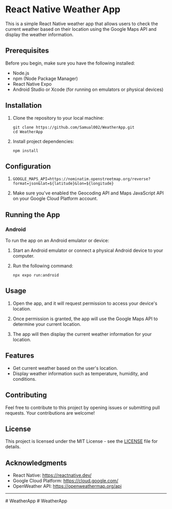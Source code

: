 # React Native Weather App

This is a simple React Native weather app that allows users to check the current weather based on their location using the Google Maps API and display the weather information.

## Prerequisites

Before you begin, make sure you have the following installed:

- Node.js
- npm (Node Package Manager)
- React Native Expo
- Android Studio or Xcode (for running on emulators or physical devices)

## Installation

1. Clone the repository to your local machine:

   ```
   git clone https://github.com/Samual002/WeatherApp.git
   cd WeatherApp
   ```

2. Install project dependencies:

   ```
   npm install
   ```

## Configuration

1. ```
   GOOGLE_MAPS_API=https://nominatim.openstreetmap.org/reverse?format=json&lat=${latitude}&lon=${longitude}
   ```

2. Make sure you've enabled the Geocoding API and Maps JavaScript API on your Google Cloud Platform account.

## Running the App

### Android

To run the app on an Android emulator or device:

1. Start an Android emulator or connect a physical Android device to your computer.

2. Run the following command:

   ```
   npx expo run:android
   ```
   
## Usage

1. Open the app, and it will request permission to access your device's location.

2. Once permission is granted, the app will use the Google Maps API to determine your current location.

3. The app will then display the current weather information for your location.

## Features

- Get current weather based on the user's location.
- Display weather information such as temperature, humidity, and conditions.

## Contributing

Feel free to contribute to this project by opening issues or submitting pull requests. Your contributions are welcome!

## License

This project is licensed under the MIT License - see the [LICENSE](LICENSE) file for details.

## Acknowledgments

- React Native: https://reactnative.dev/
- Google Cloud Platform: https://cloud.google.com/
- OpenWeather API: https://openweathermap.org/api

---

#   W e a t h e r A p p  
 #   W e a t h e r A p p  
 